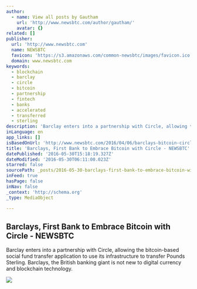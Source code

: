 ```yaml
---
author:
  - name: View all posts by Gautham
    url: 'http://www.newsbtc.com/author/gautham/'
    avatar: {}
related: []
publisher:
  url: 'http://www.newsbtc.com'
  name: NEWSBTC
  favicon: 'https://s3.amazonaws.com/common-newsbtc/images/favicon.ico'
  domain: www.newsbtc.com
keywords:
  - blockchain
  - barclay
  - circle
  - bitcoin
  - partnership
  - fintech
  - banks
  - accelerated
  - transferred
  - sterling
description: 'Barclay enters into a partnership with Circle, allowing the bitcoin-based social fund transfer application to use its infrastructure to transfer Pounds Sterling. Barclays, the British banking giant is not new to digital currency and blockchain technology.'
inLanguage: en
app_links: []
isBasedOnUrl: 'http://www.newsbtc.com/2016/04/06/barclays-bitcoin-circle/'
title: 'Barclays, First Bank to Embrace Bitcoin with Circle - NEWSBTC'
datePublished: '2016-05-30T15:18:19.327Z'
dateModified: '2016-05-30T06:11:00.023Z'
starred: false
sourcePath: _posts/2016-05-30-barclays-first-bank-to-embrace-bitcoin-with-circle-newsbt.md
inFeed: true
hasPage: false
inNav: false
_context: 'http://schema.org'
_type: MediaObject

---
```

<article style=""><h1>Barclays, First Bank to Embrace Bitcoin with Circle - NEWSBTC</h1><p>Barclay enters into a partnership with Circle, allowing the bitcoin-based social fund transfer application to use its infrastructure to transfer Pounds Sterling. Barclays, the British banking giant is not new to digital currency and blockchain technology.</p><img src="http://s3.amazonaws.com/main-newsbtc-images/2016/04/06102941/barclays.jpg" /></article>